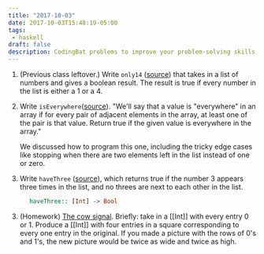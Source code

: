 ```yaml
---
title: "2017-10-03"
date: 2017-10-03T15:48:19-05:00
tags: 
 - haskell
draft: false
description: CodingBat problems to improve your problem-solving skills.
---
```


1. (Previous class leftover.) 
    Write `only14` ([source](http://codingbat.com/prob/p186672)) that takes in a list of numbers and gives a boolean result. 
    The result is true if every number in the list is either a 1 or a 4.

2. Write `isEverywhere`([source](http://codingbat.com/prob/p110222)). "We'll say that a value is "everywhere" in an array if for every pair of adjacent elements in the array, at least one of the pair is that value. Return true if the given value is everywhere in the array."

    We discussed how to program this one, including the tricky edge cases like stopping when there are two elements left in the list instead of one or zero.

2. Write `haveThree` ([source](http://codingbat.com/prob/p109783)), which returns true if the number 3 appears three
times in the list, and no threes are next to each other in the list.
```haskell
      haveThree:: [Int] -> Bool
```

3. (Homework) [The cow signal](http://usaco.org/index.php?page=viewproblem2&cpid=665). Briefly: take in a [[Int]] with every entry 0 or 1. Produce a [[Int]] with four entries in a square corresponding to every one entry in the original. If you made a picture with the rows of 0's and 1's, the new picture would be twice as wide and twice as high.

